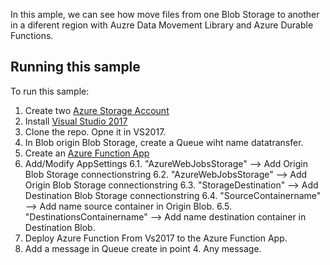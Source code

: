 In this ample, we can see how move files from one Blob Storage to another in a diferent region 
with Auzre Data Movement Library and Azure Durable Functions.

## Running this sample

To run this sample:

1. Create two [Azure Storage Account](https://docs.microsoft.com/en-us/azure/storage/storage-create-storage-account)
2. Install [Visual Studio 2017](https://www.visualstudio.com/en/downloads/)
3. Clone the repo. Opne it in VS2017.
4. In Blob origin Blob Storage, create a Queue wiht name datatransfer.
5. Create an [Azure Function App](https://docs.microsoft.com/en-US/azure/azure-functions/functions-create-first-azure-function)
6. Add/Modify AppSettings 
  6.1. "AzureWebJobsStorage" --> Add Origin Blob Storage connectionstring 
  6.2. "AzureWebJobsStorage" -->  Add Origin Blob Storage connectionstring 
  6.3. "StorageDestination" --> Add Destination Blob Storage connectionstring 
  6.4. "SourceContainername" --> Add name source container in Origin Blob. 
  6.5. "DestinationsContainername" --> Add name destination container in Destination Blob. 
7. Deploy Azure Function From Vs2017 to the Azure Function App.
8. Add a message in Queue create in point 4. Any message.
